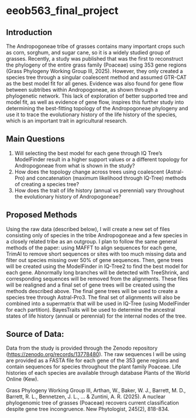# eeob563_final_project
## Introduction
The Andropogoneae tribe of grasses contains many important crops such as corn, sorghum, and sugar cane, so it is a widely studied group of grasses. Recently, a study was published that was the first to reconstruct the phylogeny of the entire grass family (Poaceae) using 353 gene regions (Grass Phylogeny Working Group III, 2025). However, they only created a species tree through a singular coalescent method and assumed GTR-CAT as the best model fit for all genes. Evidence was also found for gene flow between subtribes within Andropogoneae, as shown through a phylogenetic network. This lack of exploration of better supported tree and model fit, as well as evidence of gene flow, inspires this further study into determining the best-fitting topology of the Andropogoneae phylogeny and use it to trace the evolutionary history of the life history of the species, which is an important trait in agricultural research.

## Main Questions
1.	Will selecting the best model for each gene through IQ Tree’s ModelFinder result in a higher support values or a different topology for Andropogoneae from what is shown in the study?
2.	How does the topology change across trees using coalescent (Astral-Pro) and concatenation (maximum likelihood through IQ-Tree) methods of creating a species tree?
3.	How does the trait of life history (annual vs perennial) vary throughout the evolutionary history of Andropogoneae?
   
## Proposed Methods
Using the raw data (described below), I will create a new set of files consisting only of species in the tribe Andropogoneae and a few species in a closely related tribe as an outgroup. I plan to follow the same general methods of the paper: using MAFFT to align sequences for each gene, TrimAl to remove short sequences or sites with too much missing data and filter out species missing over 50% of gene sequences. Then, gene trees will be created using the ModelFinder in IQ-Tree2 to find the best model for each gene. Abnormally long branches will be detected with TreeShrink, and corresponding sequences will be removed from the alignments. These files will be realigned and a final set of gene trees will be created using the methods described above. The final gene trees will be used to create a species tree through Astral-Pro3. The final set of alignments will also be combined into a supermatrix that will be used in IQ-Tree (using ModelFinder for each partition). BayesTraits will be used to determine the ancestral states of life history (annual or perennial) for the internal nodes of the tree.

## Source of Data:
Data from the study is provided through the Zenodo repository (https://zenodo.org/records/13778480). The raw sequences I will be using are provided as a FASTA file for each gene of the 353 gene regions and contain sequences for species throughout the plant family Poaceae. Life histories of each species are available through database Plants of the World Online (Kew).

Grass Phylogeny Working Group III, Arthan, W., Baker, W. J., Barrett, M. D., Barrett, R. L., Bennetzen, J. L., ... & Zuntini, A. R. (2025). A nuclear phylogenomic tree of grasses (Poaceae) recovers current classification despite gene tree incongruence. New Phytologist, 245(2), 818-834.
